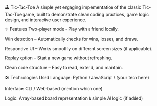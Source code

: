 🕹️ Tic-Tac-Toe
A simple yet engaging implementation of the classic Tic-Tac-Toe game, built to demonstrate clean coding practices, game logic design, and interactive user experience.

✨ Features
Two-player mode – Play with a friend locally.

Win detection – Automatically checks for wins, losses, and draws.

Responsive UI – Works smoothly on different screen sizes (if applicable).

Replay option – Start a new game without refreshing.

Clean code structure – Easy to read, extend, and maintain.

🛠️ Technologies Used
Language: Python / JavaScript / (your tech here)

Interface: CLI / Web-based (mention which one)

Logic: Array-based board representation & simple AI logic (if added)




